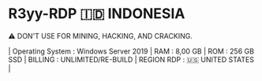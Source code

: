 # R3yy-RDP 🇮🇩 INDONESIA
⚠ DON'T USE FOR MINING, HACKING, AND CRACKING.

| Operating System : Windows Server 2019 | 
RAM              : 8,00 GB | 
ROM              : 256 GB SSD | 
BILLING          : UNLIMITED/RE-BUILD |
REGION RDP       : 🇺🇸 UNITED STATES |
